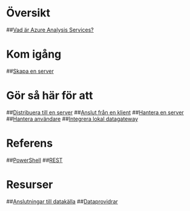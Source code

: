 # Översikt
##[Vad är Azure Analysis Services?](analysis-services-overview.md)
# Kom igång
##[Skapa en server](analysis-services-create-server.md)

# Gör så här för att 
##[Distribuera till en server](analysis-services-deploy.md)
##[Anslut från en klient](analysis-services-connect.md)
##[Hantera en server](analysis-services-manage.md)
##[Hantera användare](analysis-services-manage-users.md)
##[Integrera lokal datagateway](analysis-services-gateway.md)

# Referens
##[PowerShell](analysis-services-powershell.md)
##[REST](/rest/api/analysisservices)

# Resurser
##[Anslutningar till datakälla](analysis-services-datasource.md)
##[Dataprovidrar](analysis-services-data-providers.md) 


<!--HONumber=Jan17_HO4-->


